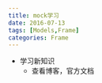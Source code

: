 ```yaml
---
title: mock学习
date: 2016-07-13
tags: [Models,Frame]
categories: Frame
---
```


- 学习新知识
    + 查看博客，官方文档